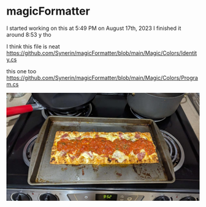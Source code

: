 # magicFormatter

I started working on this at 5:49 PM on August 17th, 2023
I finished it around 8:53
y tho

I think this file is neat
https://github.com/Synerin/magicFormatter/blob/main/Magic/Colors/Identity.cs

this one too
https://github.com/Synerin/magicFormatter/blob/main/Magic/Colors/Program.cs



![pizza](https://github.com/Synerin/magicFormatter/blob/main/pizza.jpg?raw=true)
